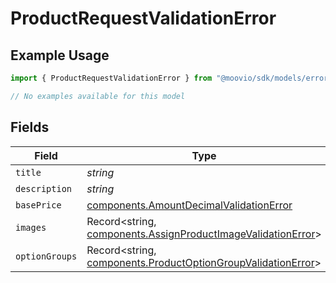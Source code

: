 # ProductRequestValidationError

## Example Usage

```typescript
import { ProductRequestValidationError } from "@moovio/sdk/models/errors";

// No examples available for this model
```

## Fields

| Field                                                                                                                        | Type                                                                                                                         | Required                                                                                                                     | Description                                                                                                                  |
| ---------------------------------------------------------------------------------------------------------------------------- | ---------------------------------------------------------------------------------------------------------------------------- | ---------------------------------------------------------------------------------------------------------------------------- | ---------------------------------------------------------------------------------------------------------------------------- |
| `title`                                                                                                                      | *string*                                                                                                                     | :heavy_minus_sign:                                                                                                           | N/A                                                                                                                          |
| `description`                                                                                                                | *string*                                                                                                                     | :heavy_minus_sign:                                                                                                           | N/A                                                                                                                          |
| `basePrice`                                                                                                                  | [components.AmountDecimalValidationError](../../models/components/amountdecimalvalidationerror.md)                           | :heavy_minus_sign:                                                                                                           | N/A                                                                                                                          |
| `images`                                                                                                                     | Record<string, [components.AssignProductImageValidationError](../../models/components/assignproductimagevalidationerror.md)> | :heavy_minus_sign:                                                                                                           | N/A                                                                                                                          |
| `optionGroups`                                                                                                               | Record<string, [components.ProductOptionGroupValidationError](../../models/components/productoptiongroupvalidationerror.md)> | :heavy_minus_sign:                                                                                                           | N/A                                                                                                                          |